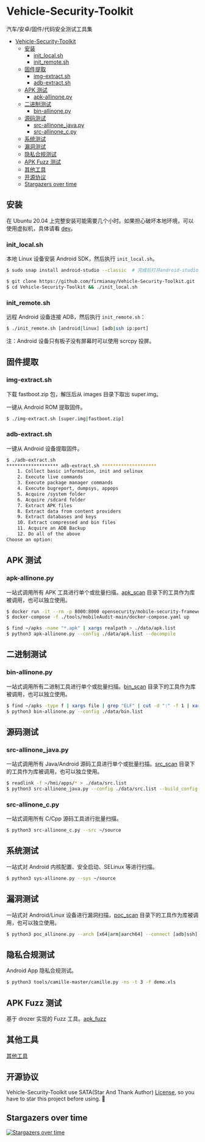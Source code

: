 # Vehicle-Security-Toolkit

汽车/安卓/固件/代码安全测试工具集

- [Vehicle-Security-Toolkit](#vehicle-security-toolkit)
  - [安装](#安装)
    - [init_local.sh](#init_localsh)
    - [init_remote.sh](#init_remotesh)
  - [固件提取](#固件提取)
    - [img-extract.sh](#img-extractsh)
    - [adb-extract.sh](#adb-extractsh)
  - [APK 测试](#apk-测试)
    - [apk-allinone.py](#apk-allinonepy)
  - [二进制测试](#二进制测试)
    - [bin-allinone.py](#bin-allinonepy)
  - [源码测试](#源码测试)
    - [src-allinone_java.py](#src-allinone_javapy)
    - [src-allinone_c.py](#src-allinone_cpy)
  - [系统测试](#系统测试)
  - [漏洞测试](#漏洞测试)
  - [隐私合规测试](#隐私合规测试)
  - [APK Fuzz 测试](#apk-fuzz-测试)
  - [其他工具](#其他工具)
  - [开源协议](#开源协议)
  - [Stargazers over time](#stargazers-over-time)

## 安装

在 Ubuntu 20.04 上完整安装可能需要几个小时。如果担心破坏本地环境，可以使用虚拟机，具体请看 [dev](./dev)。

### init_local.sh

本地 Linux 设备安装 Android SDK，然后执行 `init_local.sh`。

```sh
$ sudo snap install android-studio --classic  # 完成后打开android-studio进行设置

$ git clone https://github.com/firmianay/Vehicle-Security-Toolkit.git
$ cd Vehicle-Security-Toolkit && ./init_local.sh
```

### init_remote.sh

远程 Android 设备连接 ADB，然后执行 `init_remote.sh`：

```sh
$ ./init_remote.sh [android|linux] [adb|ssh ip:port]
```

注：Android 设备只有板子没有屏幕时可以使用 scrcpy 投屏。

## 固件提取
### img-extract.sh

下载 fastboot.zip 包，解压后从 images 目录下取出 super.img。

一键从 Android ROM 提取固件。

```sh
$ ./img-extract.sh [super.img|fastboot.zip]
```

### adb-extract.sh

一键从 Android 设备提取固件。

```sh
$ ./adb-extract.sh
******************* adb-extract.sh ********************
    1. Collect basic information, init and selinux
    2. Execute live commands
    3. Execute package manager commands
    4. Execute bugreport, dumpsys, appops
    5. Acquire /system folder
    6. Acquire /sdcard folder
    7. Extract APK files
    8. Extract data from content providers
    9. Extract databases and keys
    10. Extract compressed and bin files
    11. Acquire an ADB Backup
    12. Do all of the above
Choose an option: 
```

## APK 测试
### apk-allinone.py

一站式调用所有 APK 工具进行单个或批量扫描。[apk_scan](./apk_scan) 目录下的工具作为库被调用，也可以独立使用。

```sh
$ docker run -it --rm -p 8000:8000 opensecurity/mobile-security-framework-mobsf
$ docker-compose -f ./tools/mobileAudit-main/docker-compose.yaml up

$ find ~/apks -name "*.apk" | xargs realpath > ./data/apk.list
$ python3 apk-allinone.py --config ./data/apk.list --decompile
```

## 二进制测试
### bin-allinone.py

一站式调用所有二进制工具进行单个或批量扫描。[bin_scan](./bin_scan) 目录下的工具作为库被调用，也可以独立使用。

```sh
$ find ~/apks -type f | xargs file | grep "ELF" | cut -d ":" -f 1 | xargs realpath > ./data/bin.list
$ python3 bin-allinone.py --config ./data/bin.list
```

## 源码测试
### src-allinone_java.py

一站式调用所有 Java/Android 源码工具进行单个或批量扫描。[src_scan](./src_scan) 目录下的工具作为库被调用，也可以独立使用。

```sh
$ readlink -f ~/hmi/apps/* > ./data/src.list
$ python3 src-allinone_java.py --config ./data/src.list --build_config ./demo/build_config.json --build
```

### src-allinone_c.py

一站式调用所有 C/Cpp 源码工具进行批量扫描。

```sh
$ python3 src-allinone_c.py --src ~/source
```

## 系统测试

一站式对 Android 内核配置、安全启动、SELinux 等进行扫描。

```sh
$ python3 sys-allinone.py --sys ~/source
```

## 漏洞测试

一站式对 Android/Linux 设备进行漏洞扫描，[poc_scan](./poc_scan) 目录下的工具作为库被调用，也可以独立使用。

```sh
$ python3 poc_allinone.py --arch [x64|arm|aarch64] --connect [adb|ssh] --device ip:port
```

## 隐私合规测试

Android App 隐私合规测试。

```sh
$ python3 tools/camille-master/camille.py -ns -t 3 -f demo.xls
```

## APK Fuzz 测试

基于 drozer 实现的 Fuzz 工具。[apk_fuzz](./apk_fuzz)

## 其他工具

[其他工具](./others)

## 开源协议

Vehicle-Security-Toolkit use SATA(Star And Thank Author) [License](./LICENSE), so you have to star this project before using. 🙏

## Stargazers over time

[![Stargazers over time](https://starchart.cc/firmianay/Vehicle-Security-Toolkit.svg)](https://starchart.cc/firmianay/Vehicle-Security-Toolkit)
